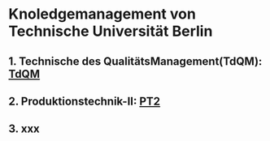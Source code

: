 # Knoledgemanagement von Technische Universität Berlin
## 1. Technische des QualitätsManagement(TdQM): [TdQM](https://github.com/XuechengWu/TdQM "质量管理")
## 2. Produktionstechnik-II: [PT2](https://github.com/XuechengWu/PT2 "机械制造技术基础")
## 3. xxx
